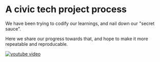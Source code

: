 # A civic tech project process

We have been trying to codify our learnings, and nail down our "secret sauce".

Here we share our progress towards that, and hope to make it more repeatable and reproducable.

[![youtube video](http://i3.ytimg.com/vi/Ve7gUf4Gat0/hqdefault.jpg)](https://youtu.be/Ve7gUf4Gat0)
